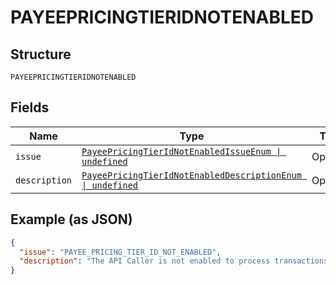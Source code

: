 
# PAYEEPRICINGTIERIDNOTENABLED

## Structure

`PAYEEPRICINGTIERIDNOTENABLED`

## Fields

| Name | Type | Tags | Description |
|  --- | --- | --- | --- |
| `issue` | [`PayeePricingTierIdNotEnabledIssueEnum \| undefined`](../../doc/models/payee-pricing-tier-id-not-enabled-issue-enum.md) | Optional | - |
| `description` | [`PayeePricingTierIdNotEnabledDescriptionEnum \| undefined`](../../doc/models/payee-pricing-tier-id-not-enabled-description-enum.md) | Optional | - |

## Example (as JSON)

```json
{
  "issue": "PAYEE_PRICING_TIER_ID_NOT_ENABLED",
  "description": "The API Caller is not enabled to process transactions by specifying a 'payee_pricing_tier_id'. Please work with your Account Manager to enable this option for your account."
}
```


